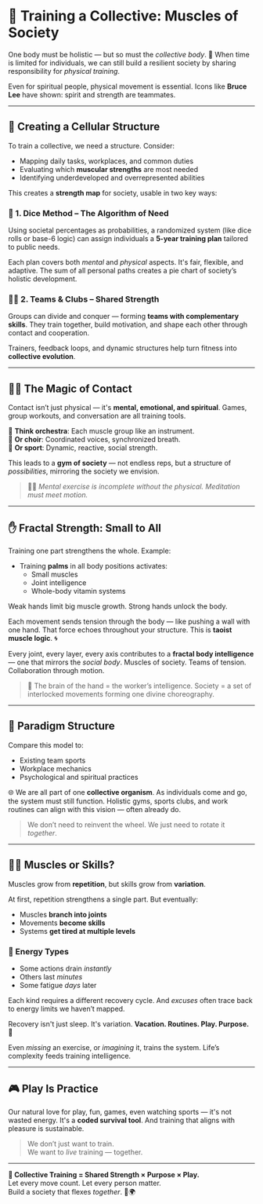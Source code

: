 # 🤝 Training a Collective: Muscles of Society

One body must be holistic — but so must the *collective body*. 🧬 When time is limited for individuals, we can still build a resilient society by sharing responsibility for *physical training*.

Even for spiritual people, physical movement is essential. Icons like **Bruce Lee** have shown: spirit and strength are teammates.

---

## 🧫 Creating a Cellular Structure

To train a collective, we need a structure. Consider:

- Mapping daily tasks, workplaces, and common duties
- Evaluating which **muscular strengths** are most needed
- Identifying underdeveloped and overrepresented abilities

This creates a **strength map** for society, usable in two key ways:

### 🎲 1. Dice Method – The Algorithm of Need

Using societal percentages as probabilities, a randomized system (like dice rolls or base-6 logic) can assign individuals a **5-year training plan** tailored to public needs. 

Each plan covers both *mental* and *physical* aspects. It's fair, flexible, and adaptive. The sum of all personal paths creates a pie chart of society’s holistic development.

### 🏋️‍♀️ 2. Teams & Clubs – Shared Strength

Groups can divide and conquer — forming **teams with complementary skills**. They train together, build motivation, and shape each other through contact and cooperation.

Trainers, feedback loops, and dynamic structures help turn fitness into **collective evolution**.

---

## 🧠✨ The Magic of Contact

Contact isn’t just physical — it's **mental, emotional, and spiritual**. Games, group workouts, and conversation are all training tools.

🎼 **Think orchestra**: Each muscle group like an instrument.  
🎤 **Or choir**: Coordinated voices, synchronized breath.  
🏀 **Or sport**: Dynamic, reactive, social strength.

This leads to a **gym of society** — not endless reps, but a structure of *possibilities*, mirroring the society we envision.

> 🧘‍♂️ *Mental exercise is incomplete without the physical. Meditation must meet motion.*

---

## ✋ Fractal Strength: Small to All

Training one part strengthens the whole. Example:

- Training **palms** in all body positions activates:
  - Small muscles
  - Joint intelligence
  - Whole-body vitamin systems

Weak hands limit big muscle growth. Strong hands unlock the body.

Each movement sends tension through the body — like pushing a wall with one hand. That force echoes throughout your structure. This is **taoist muscle logic**. 🌀

Every joint, every layer, every axis contributes to a **fractal body intelligence** — one that mirrors the *social body*. Muscles of society. Teams of tension. Collaboration through motion.

> 🧠 The brain of the hand = the worker’s intelligence. Society = a set of interlocked movements forming one divine choreography.

---

## 🧩 Paradigm Structure

Compare this model to:

- Existing team sports
- Workplace mechanics
- Psychological and spiritual practices

🌐 We are all part of one **collective organism**. As individuals come and go, the system must still function. Holistic gyms, sports clubs, and work routines can align with this vision — often already do.

> We don’t need to reinvent the wheel. We just need to rotate it *together*.

---

## 🏃‍♂️ Muscles or Skills?

Muscles grow from **repetition**, but skills grow from **variation**.

At first, repetition strengthens a single part. But eventually:

- Muscles **branch into joints**
- Movements **become skills**
- Systems **get tired at multiple levels**

### 🧠 Energy Types

- Some actions drain *instantly*
- Others last *minutes*
- Some fatigue *days* later

Each kind requires a different recovery cycle. And *excuses* often trace back to energy limits we haven’t mapped.

Recovery isn't just sleep. It's variation. **Vacation. Routines. Play. Purpose.** 🔁

Even *missing* an exercise, or *imagining* it, trains the system. Life’s complexity feeds training intelligence.

---

## 🎮 Play Is Practice

Our natural love for play, fun, games, even watching sports — it's not wasted energy. It's a **coded survival tool**. And training that aligns with pleasure is sustainable.

> We don’t just want to train.  
> We want to *live* training — together.

---

**🏁 Collective Training = Shared Strength × Purpose × Play.**  
Let every move count. Let every person matter.  
Build a society that flexes *together*. 💪🌍
